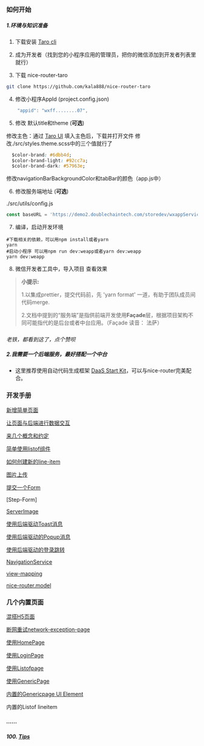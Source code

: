 
### 如何开始

##### 1.环境与知识准备

1. 下载安装 [Taro cli](http://taro-docs.jd.com/taro/docs/GETTING-STARTED.html)

2. 成为开发者（找到您的小程序应用的管理员，把你的微信添加到开发者列表里就行）

3. 下载 nice-router-taro

```bash
git clone https://github.com/kala888/nice-router-taro
```

4. 修改小程序AppId (project.config.json)

```javascript
    "appid": "wxff........07",
```

5. 修改 默认title和theme  (**可选**)

修改主色：通过 [Taro UI](https://nervjs.github.io/taro-ui-theme-preview/) 填入主色后，下载并打开文件
修改./src/styles.theme.scss中的三个值就行了

```css
  $color-brand: #6dbb4d;  
  $color-brand-light: #92cc7a; 
  $color-brand-dark: #57963e;
```

修改navigationBarBackgroundColor和tabBar的颜色（app.js中）

6. 修改服务端地址  (**可选**)

./src/utils/config.js

```javascript
const baseURL = 'https://demo2.doublechaintech.com/storedev/wxappService/'
```

7. 编译，启动开发环境

```shell
#下载相关的依赖，可以用npm install或者yarn
yarn
#启动小程序 可以用npm run dev:weapp或者yarn dev:weapp
yarn dev:weapp
```

8. 微信开发者工具中，导入项目
   查看效果

> **小提示:**
> 
> 1.以集成prettier，提交代码前，先 'yarn format' 一道，有助于团队成员间代码merge.
> 
> 2.文档中提到的“服务端”是指供前端开发使用**Façade**层，根据项目架构不同可能指代的是后台或者中台应用。（Façade 读音： 法萨）

##### 

*老铁，都看到这了，点个赞呗*

##### 2.我需要一个后端服务，最好搭配一个中台

- 这里推荐使用自动代码生成框架 [DaaS Start Kit](https://github.com/doublechaintech/daas-start-kit)，可以与nice-router完美配合。





### 开发手册

[新增简单页面](/docs/hello-daas-page.md)

[让页面与后端进行数据交互](/docs/fetch-data-for-first-page.md)

[来几个概念和约定](/docs/concept.md)

[简单使用listof组件](/docs/use-listof.md)

[如何创建新的line-item](/docs/how-to-create-new-line-item.md)

[图片上传](/docs/file-upload-service.md)

[提交一个Form](/docs/submit-form.md)

[Step-Form]

[ServerImage](/docs/server-image.md)

[使用后端驱动Toast消息](/docs/taost-from-backend.md)

[使用后端驱动的Popup消息](/docs/popup-from-backend.md)

[使用后端驱动的登录跳转](/docs/listof-page.md)

[NavigationService](/docs/navigation-service.md)

[view-mapping](/docs/view-mapping.md)

[nice-router.model](/docs/nice-router.model.md)

### 几个内置页面

[混搭H5页面](/docs/h5-page.md)

[断网重试network-exception-page](/docs/network-exception-page.md)

[使用HomePage](/docs/home-page.md)

[使用LoginPage](/docs/login-page.md)

[使用Listofpage](/docs/listof-page.md)

[使用GenericPage](/docs/generic-page.md)

[内置的Genericpage UI Element](/docs/generic-page-ele.md)

内置的Listof lineitem

##### ......

##### 100. [Tips](/docs/tips.md)
